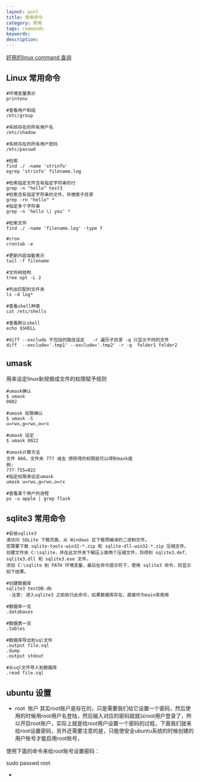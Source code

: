 ```yaml
---
layout: post
title: 常用命令
category: 常用
tags: commands
keywords: 
description: 
---
```


[好用的linux command 查询](http://man.linuxde.net/)

## Linux 常用命令
```
#环境变量表示
printenv

#查看用户和组
/etc/group

#系统存在的所有用户名
/etc/shadow

#系统存在的所有用户密码
/etc/passwd

#检索
find ./ -name 'strinfo'
egrep 'strinfo' filename.log

#检索指定文件含有指定字符串的行
grep -n "hello" test3
#检索含有指定字符串的文件，并搜索子目录
grep -rn "hello" * 
#指定多个字符串
grep -n 'hello \| you' * 

#检索文件
find ./ -name 'filename.log' -type f 

#cron
crontab -e

#更新内容自動表示
tail -f filename

#文件树结构
tree opt -L 2

#列出匹配的文件夹
ls -d log*

#查看shell种类
cat /etc/shells

#查看默认shell
echo $SHELL

#diff --exclude 不包括的路径设定   -r 遍历子目录 -q 只显示不同的文件
diff  --exclude='.tmp1' --exclude='.tmp2' -r -q  folder1 folder2

```
## umask
用来设定linux新规做成文件的权限赋予规则

```
#umask确认
$ umask
0002

#umask 权限确认
$ umask -S
u=rwx,g=rwx,o=rx

#umask 设定
$ umask 0022 

#umask计算方法
文件 666，文件夹 777 减去 想获得的权限就可以得到mask值 
例:
777-755=022
#指定权限来设定umask
umask u=rwx,g=rwx,o=rx

#查看某个用户的进程
ps -u apple | grep flask
```



## sqlite3 常用命令
```
#安装sqlite3
请访问 SQLite 下载页面，从 Windows 区下载预编译的二进制文件。
您需要下载 sqlite-tools-win32-*.zip 和 sqlite-dll-win32-*.zip 压缩文件。
创建文件夹 C:\sqlite，并在此文件夹下解压上面两个压缩文件，将得到 sqlite3.def、sqlite3.dll 和 sqlite3.exe 文件。
添加 C:\sqlite 到 PATH 环境变量，最后在命令提示符下，使用 sqlite3 命令，将显示如下结果。

#创建数据库
sqlite3 testDB.db
 -注意: 进入sqlite3 之前执行此命令，如果数据库存在，直接作为main库使用

#数据库一览
.databases

#数据表一览
.tables

#数据库导出到sql文件
.output file.sql
.dump
.output stdout

#从sql文件导入到数据库
.read file.sql

```

## ubuntu 设置

- root  账户
其实root账户是存在的，只是需要我们给它设置一个密码，然后使用的时候用root用户名登陆，然后输入对应的密码就就以root用户登录了，所以开启root账户，实际上就是给root用户设置一个密码的过程，下面我们就来给root设置密码，另外还需要注意的是，只能使安全ubuntu系统的时候创建的用户账号才能启用root账号，

使用下面的命令来给root账号设置密码：

sudo passwd root

- 
